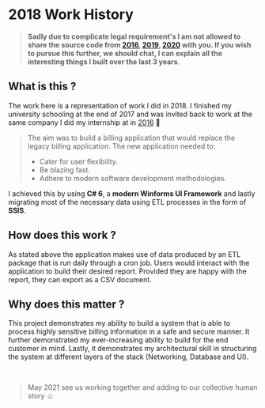 # 2018 Work History

 > **Sadly due to complicate legal requirement's I am not allowed to share the source code from [2016](https://github.com/Lwachira/2016-Internship), [2019](https://github.com/Lwachira/2019-Work-History), [2020](https://github.com/Lwachira/2020-Work-History) with you. If you wish to pursue this further, we should chat, I can explain all the interesting things I built over the last 3 years**.

## What is this ?

The work here is a representation of work I did in 2018. I finished my university schooling at the end of 2017 and was invited back to work at the same company I did my internship at in [2016](https://github.com/Lwachira/2016-Internship) :partying_face:

> The aim was to build a billing application that would replace the legacy billing application. The new application needed to:
>- Cater for user flexibility.
>- Be blazing fast.
>- Adhere to modern software development methodologies.

I achieved this by using **C# 6**, a **modern Winforms UI Framework** and lastly migrating most of the necessary data using ETL processes in the form of **SSIS**.

## How does this work ?

As stated above the application makes use of data produced by an ETL package that is run daily through a cron job. Users would interact with the application to build their desired report. Provided they are happy with the report, they can export as a CSV document. 


## Why does this matter ?

This project demonstrates my ability to build a system that is able to process highly sensitive billing information in a safe and secure manner. It further demonstrated my ever-increasing ability to build for the end customer in mind. Lastly, it demonstrates my architectural skill in structuring the system at different layers of the stack (Networking, Database and UI).

<br/>

> May 2021 see us working together and adding to our collective human story :relaxed:
